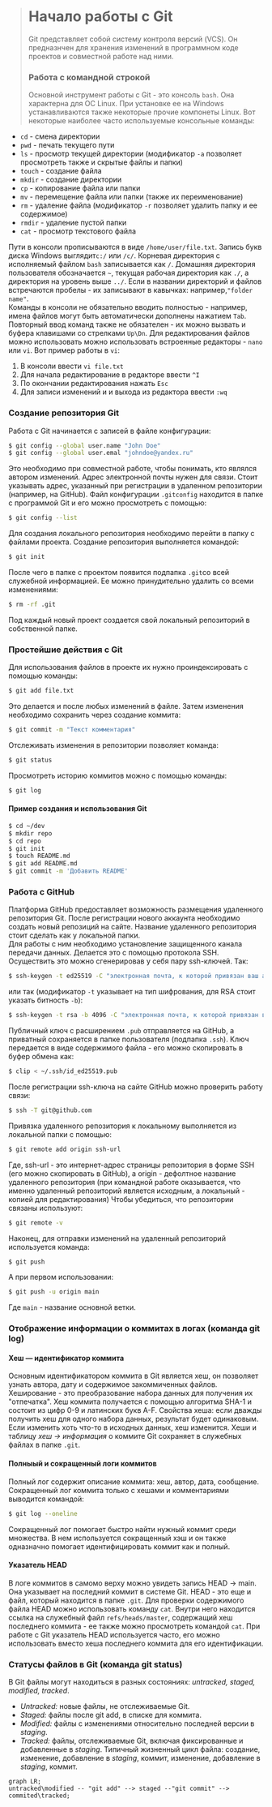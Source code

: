 > # Начало работы с Git
> Git представляет собой систему контроля версий (VCS). Он предназнчен для хранения изменений в программном коде проектов и совместной работе над ними.  
> ### Работа с командной строкой
> Основной инструмент работы с Git - это консоль `bash`. Она характерна для OC Linux. При установке ее на Windows устанавливаются также некоторые прочие компонеты Linux. Вот некоторые наиболее часто используемые консольные команды:  
> 
 - `cd` - смена директории
 - `pwd` - печать текущего пути
 - `ls` - просмотр текущей директории (модификатор `-a` позволяет просмотреть также и скрытые файлы и папки)
 - `touch` - создание файла
 - `mkdir` - создание директории
 - `cp` - копирование файла или папки
 - `mv` - перемещение файла или папки (также их переименование)
 - `rm` - удаление файла (модификатор `-r` позволяет удалить папку и ее содержимое)
 - `rmdir` - удаление пустой папки
 - `cat` - просмотр текстового файла  

Пути в консоли прописываются в виде `/home/user/file.txt`. Запись букв диска Windows выглядит`c:/` или `/c/`. Корневая директория с исполняемый файлом `bash` записывается как `/`. Домашняя директория пользователя обозначается `~`, текущая рабочая директория как `./`, а директория на уровень выше `../`. Если в названии директорий и файлов встречаются пробелы - их записывают в кавычках: например,`"folder name"`.  
Команды в консоли не обязательно вводить полностью - например, имена файлов могут быть автоматически дополнены нажатием `Tab`. Повторный ввод команд также не обязателен - их можно вызвать и буфера клавишами со стрелками `Up\Dn`.
Для редактирования файлов можно использовать можно использовать встроенные редакторы - `nano` или `vi`. Вот пример работы в `vi`:

 1. В консоли ввести `vi file.txt`
 2. Для начала редактирование в редакторе ввести `^I`
 3. По окончании редактирования нажать `Esc`
 4. Для записи изменений и и выхода из редактора ввести `:wq`  

### Создание репозитория Git
Работа с Git начинается с записей в файле конфигурации:
```bash
$ git config --global user.name "John Doe"
$ git config --global user.emal "johndoe@yandex.ru"
```
Это необходимо при совместной работе, чтобы понимать, кто являлся автором изменений. Адрес электронной почты нужен для связи. Стоит указывать адрес, указанный при регистрации в удаленном репозитории (например, на GitHub). Файл конфигурации `.gitconfig` находится в папке с программой Git и его можно просмотреть с помощью:
```bash
$ git config --list
```
Для создания локального репозитория необходимо перейти в папку с файлами проекта. Создание репозитория выполняется командой: 
```bash
$ git init
```
После чего в папке с проектом появится подпапка `.git`со всей служебной информацией. Ее можно принудительно удалить со всеми изменениями:
```bash
$ rm -rf .git
```
Под каждый новый проект создается свой локальный репозиторий в собственной папке.

### Простейшие действия с Git
Для использования файлов в проекте их нужно проиндексировать с помощью команды:
```bash
$ git add file.txt
```
Это делается и после любых изменений в файле. Затем изменения необходимо сохранить через создание коммита:
```bash
$ git commit -m "Текст комментария"  
```
Отслеживать изменения в репозитории позволяет команда:
```bash
$ git status
```
Просмотреть историю коммитов можно с помощью команды:
```bash
$ git log
```

#### Пример создания и использования Git
```bash
$ cd ~/dev
$ mkdir repo
$ cd repo
$ git init
$ touch README.md
$ git add README.md
$ git commit -m 'Добавить README'
```

### Работа с GitHub
Платформа GitHub предоставляет возможность размещения удаленного репозитория Git. После регистрации нового аккаунта необходимо создать новый репозиций на сайте. Название удаленного репозитория стоит сделать как у локальной папки.  
Для работы с ним необходимо установление защищенного канала передачи данных. Делается это с помощью протокола SSH. Осуществить это можно сгенерировав у себя пару ssh-ключей. Так:
```bash
$ ssh-keygen -t ed25519 -C "электронная почта, к которой привязан ваш аккаунт на GitHub"
```
или так (модификатор `-t` указывает на тип шифрования, для RSA стоит указать битность `-b`):
```bash
$ ssh-keygen -t rsa -b 4096 -C "электронная почта, к которой привязан ваш аккаунт на GitHub"
```
Публичный ключ с расширением `.pub` отправляется на GitHub, а приватный сохраняется в папке пользователя (подпапка `.ssh`). Ключ передается в виде содержимого файла - его можно скопировать в буфер обмена как:
```bash
$ clip < ~/.ssh/id_ed25519.pub
```
После регистрации ssh-ключа на сайте GitHub можно проверить работу связи:
```bash
$ ssh -T git@github.com
```
Привязка удаленного репозитория к локальному выполняется из локальной папки с помощью:
```bash
$ git remote add origin ssh-url
```
Где, ssh-url - это интернет-адрес страницы репозитория в форме SSH (его можно скопировать в GitHub), а origin - дефолтное название удаленного репозитория (при командной работе оказывается, что именно удаленный репозиторий является исходным, а локальный - копией для редактирования) Чтобы убедиться, что репозитории связаны используют:
```bash
$ git remote -v
```
Наконец, для отправки изменений на удаленный репозиторий используется команда:
```bash
$ git push
```
А при первом использовании:
```bash
$ git push -u origin main
```
Где `main` - название основной ветки.

### Отображение информации о коммитах в логах (команда git log)
#### Хеш — идентификатор коммита
Основным идентификатором коммита в Git является хеш, он позволяет узнать автора, дату и содержимое закоммиченных файлов. Хеширование - это преобразование набора данных для получения их "отпечатка". Хеш коммита получается с помощью алгоритма SHA-1 и состоит из цифр 0-9 и латинских букв A-F. Свойства хеша: если дважды получить хеш для одного набора данных, результат будет одинаковым. Если изменить хоть что-то в исходных данных, хеш изменится. Хеши и таблицу _хеш → информация_ о коммите Git сохраняет в служебных файлах в папке `.git`.
#### Полныый и сокращенный логи коммитов
Полный лог содержит описание коммита: хеш, автор, дата, сообщение. Сокращенный лог коммита только с хешами и комментариями выводится командой:
```bash
$ git log --oneline
```
Сокращенный лог помогает быстро найти нужный коммит среди множества. В нем используется сокращенный хэш и он также одназначно помогает идентифицировать коммит как и полный.
#### Указатель HEAD
В логе коммитов в самомо верху можно увидеть запись HEAD -> main. Она указывает на последний коммит в системе Git. HEAD - это еще и файл, который находится в папке `.git`. Для проверки содержимого файла HEAD можно использовать команду `cat`. Внутри него находится ссылка на служебный файл `refs/heads/master`, содержащий хеш последнего коммита - ее также можно просмотреть командой `cat`.
При работе с Git указатель HEAD используется часто, его можно использовать вместо хеша последнего коммита для его идентификации.

### Статусы файлов в Git (команда git status)
В Git файлы могут находиться в разных состояниях: _untracked, staged, modified, tracked_.
- _Untracked:_ новые файлы, не отслеживаемые Git.
- _Staged:_ файлы после git add, в списке для коммита.
- _Modified:_ файлы с изменениями относительно последней версии в _staging_.
- _Tracked:_ файлы, отслеживаемые Git, включая фиксированные и добавленные в _staging_.
Типичный жизненный цикл файла: создание, изменение, добавление в _staging_, коммит, изменение, добавление в _staging_, коммит.
```mermaid
graph LR;
untracked\modified -- "git add" --> staged --"git commit" --> commited\tracked;
```


